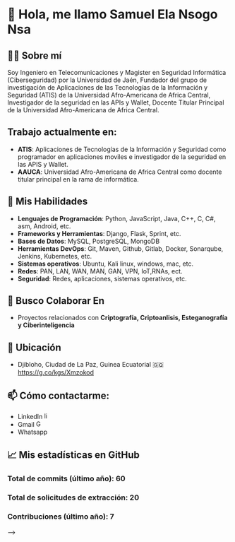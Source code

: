 # 👋 Hola, me llamo Samuel Ela Nsogo Nsa

## 👨‍💻 Sobre mí
Soy Ingeniero en Telecomunicaciones y Magister en Seguridad Informática (Ciberseguridad) por la Universidad de Jaén, Fundador del grupo de investigación de Aplicaciones de las Tecnologías de la Información y Seguridad (ATIS) de la Universidad Afro-Americana de Africa Central, Investigador de la seguridad en las APIs y Wallet, Docente Titular Principal de la Universidad Afro-Americana de Africa Central.

## Trabajo actualmente en:
- **ATIS**: Aplicaciones de Tecnologías de la Información y Seguridad como programador en aplicaciones moviles e investigador de la seguridad en las APIS y Wallet.
- **AAUCA**: Universidad Afro-Americana de Africa Central como docente titular principal en la rama de informática.

## 🚀 Mis Habilidades
- **Lenguajes de Programación**: Python, JavaScript, Java, C++, C, C#, asm, Android, etc.
- **Frameworks y Herramientas**: Django, Flask, Sprint, etc.
- **Bases de Datos**: MySQL, PostgreSQL, MongoDB
- **Herramientas DevOps**: Git, Maven, Github, Gitlab,  Docker, Sonarqube, Jenkins, Kubernetes, etc.
- **Sistemas operativos**: Ubuntu, Kali linux, windows, mac, etc.
- **Redes**: PAN, LAN, WAN, MAN, GAN, VPN, IoT,RNAs, ect.
- **Seguridad**: Redes, aplicaciones, sistemas operativos, etc.

## 💞️ Busco Colaborar En
- Proyectos relacionados con **Criptografía, Criptoanlisis, Esteganografía y Ciberinteligencia**

## 📍 Ubicación
- Djibloho, Ciudad de La Paz, Guinea Ecuatorial 🇬🇶
  https://g.co/kgs/Xmzokod

## 📫 Cómo contactarme:
- LinkedIn
    <a href="https://www.linkedin.com/in/samuel-ela-nsogo-nsa-483949194" >
      <img src="https://upload.wikimedia.org/wikipedia/commons/c/ca/LinkedIn_logo_initials.png" alt="linkedin" width="15" height="15" />
    </a> 
- Gmail
   <a href="mailto:samuelela88@gmail.com">
      <img src="https://upload.wikimedia.org/wikipedia/commons/4/4e/Gmail_Icon.png" alt="Gmail" width="15" height="15" />
    </a> 
- Whatsapp


## 📈 Mis estadísticas en GitHub

### Total de commits (último año): 60
### Total de solicitudes de extracción: 20
### Contribuciones (último año): 7
-->
